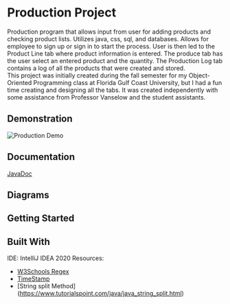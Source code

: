 # Production Project
Production program that allows input from user for adding products and checking product lists. Utilizes java, css, sql, and databases. Allows for employee to sign up or sign in to start the process. User is then led to the Product Line tab where product information is entered. The produce tab has the user select an entered product and the quantity. The Production Log tab contains a log of all the products that were created and stored. <br />
This project was initially created during the fall semester for my Object-Oriented Programming class at Florida Gulf Coast University, but I had a fun time creating and designing all the tabs. It was created independently with some assistance from Professor Vanselow and the student assistants.

## Demonstration
![Production Demo](final.gif)

## Documentation
[JavaDoc](https://jessicawaz.github.io/Production-Project/allclasses.html)

## Diagrams

## Getting Started

## Built With
IDE: IntelliJ IDEA 2020
Resources: <br />
* [W3Schools Regex](https://www.w3schools.com/java/java_regex.asp)
* [TimeStamp](https://tecadmin.net/get-current-timestamp-in-java/)
* [String split Method] (https://www.tutorialspoint.com/java/java_string_split.html)
